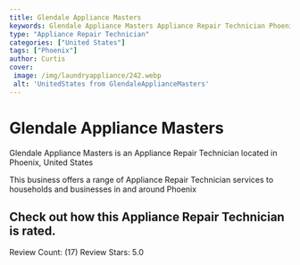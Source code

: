 ```yaml
---
title: Glendale Appliance Masters
keywords: Glendale Appliance Masters Appliance Repair Technician Phoenix United States 
type: "Appliance Repair Technician"
categories: ["United States"]
tags: ["Phoenix"]
author: Curtis
cover:
 image: /img/laundryappliance/242.webp
 alt: 'UnitedStates from GlendaleApplianceMasters'
---
```


# Glendale Appliance Masters
Glendale Appliance Masters is an Appliance Repair Technician located in Phoenix, United States

This business offers a range of Appliance Repair Technician services to households and businesses in and around Phoenix

## Check out how this Appliance Repair Technician is rated.
Review Count: (17)
Review Stars: 5.0

